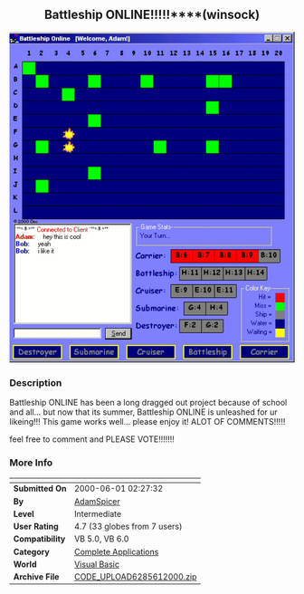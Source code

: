 ﻿<div align="center">

## Battleship ONLINE\!\!\!\!\!\*\*\*\*\(winsock\)

<img src="PIC200061317269642.jpg">
</div>

### Description

Battleship ONLINE has been a long dragged out project because of school and all... but now that its summer, Battleship ONLINE is unleashed for ur likeing!!! This game works well... please enjoy it! ALOT OF COMMENTS!!!!!

feel free to comment and PLEASE VOTE!!!!!!!
 
### More Info
 


<span>             |<span>
---                |---
**Submitted On**   |2000-06-01 02:27:32
**By**             |[AdamSpicer](https://github.com/Planet-Source-Code/PSCIndex/blob/master/ByAuthor/adamspicer.md)
**Level**          |Intermediate
**User Rating**    |4.7 (33 globes from 7 users)
**Compatibility**  |VB 5\.0, VB 6\.0
**Category**       |[Complete Applications](https://github.com/Planet-Source-Code/PSCIndex/blob/master/ByCategory/complete-applications__1-27.md)
**World**          |[Visual Basic](https://github.com/Planet-Source-Code/PSCIndex/blob/master/ByWorld/visual-basic.md)
**Archive File**   |[CODE\_UPLOAD6285612000\.zip](https://github.com/Planet-Source-Code/adamspicer-battleship-online-winsock__1-8510/archive/master.zip)








